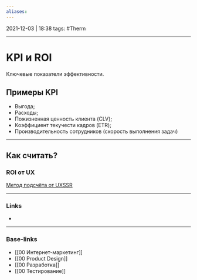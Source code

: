 ```yaml
---
aliases:
---
```

2021-12-03 | 18:38
tags: #Therm 
___

# KPI и ROI
Ключевые показатели эффективности.

## Примеры KPI
-   Выгода;
-   Расходы;
-   Пожизненная ценность клиента (CLV);
-   Коэффициент текучести кадров (ETR);
-   Производительность сотрудников (скорость выполнения задач)

---

## Как считать?

### ROI от UX
[Метод подсчёта от UXSSR](https://habr.com/ru/post/567948/)




___
### Links
- 

___
### Base-links
- [[00 Интернет-маркетинг]]
- [[00 Product Design]]
- [[00 Разработка]]
- [[00 Тестирование]]

